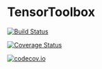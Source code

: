 # TensorToolbox

[![Build Status](https://travis-ci.org/lanaperisa/TensorToolbox.jl.svg?branch=master)](https://travis-ci.org/lanaperisa/TensorToolbox.jl)

[![Coverage Status](https://coveralls.io/repos/lanaperisa/TensorToolbox.jl/badge.svg?branch=master&service=github)](https://coveralls.io/github/lanaperisa/TensorToolbox.jl?branch=master)

[![codecov.io](http://codecov.io/github/lanaperisa/TensorToolbox.jl/coverage.svg?branch=master)](http://codecov.io/github/lanaperisa/TensorToolbox.jl?branch=master)
